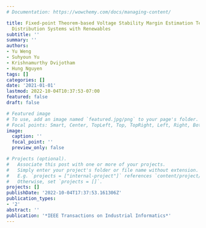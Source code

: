```yaml
---
# Documentation: https://wowchemy.com/docs/managing-content/

title: Fixed-point Theorem-based Voltage Stability Margin Estimation Techniques for
  Distribution Systems with Renewables
subtitle: ''
summary: ''
authors:
- Yu Weng
- Suhyoun Yu
- Krishnamurthy Dvijotham
- Hung Nguyen
tags: []
categories: []
date: '2021-01-01'
lastmod: 2022-10-04T10:37:53-07:00
featured: false
draft: false

# Featured image
# To use, add an image named `featured.jpg/png` to your page's folder.
# Focal points: Smart, Center, TopLeft, Top, TopRight, Left, Right, BottomLeft, Bottom, BottomRight.
image:
  caption: ''
  focal_point: ''
  preview_only: false

# Projects (optional).
#   Associate this post with one or more of your projects.
#   Simply enter your project's folder or file name without extension.
#   E.g. `projects = ["internal-project"]` references `content/project/deep-learning/index.md`.
#   Otherwise, set `projects = []`.
projects: []
publishDate: '2022-10-04T17:37:53.161306Z'
publication_types:
- '2'
abstract: ''
publication: '*IEEE Transactions on Industrial Informatics*'
---
```

